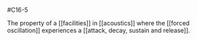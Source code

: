 #C16-5

The property of a [[facilities]] in [[acoustics]] where the [[forced oscillation]] experiences a [[attack, decay, sustain and release]].